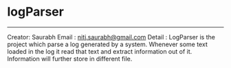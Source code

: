 # logParser
---------------
Creator: Saurabh
Email  :  nitj.saurabh@gmail.com
Detail : LogParser is the project which parse a log generated by a system.
Whenever some text loaded in the log it read that text and extract information out of it. Information will further store in different file.
